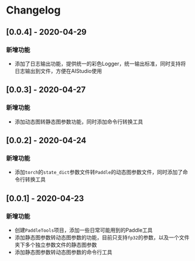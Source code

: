 # Changelog

## [0.0.4] - 2020-04-29

### 新增功能  

- 添加了日志输出功能，提供统一的彩色Logger，统一输出标准，同时支持将日志输出到文件，方便在AIStudio使用

## [0.0.3] - 2020-04-27

### 新增功能  

- 添加动态图转静态图参数功能，同时添加命令行转换工具

## [0.0.2] - 2020-04-24

### 新增功能  

- 添加`torch`的`state_dict`参数文件转`Paddle`的动态图参数文件，同时添加了命令行转换工具

## [0.0.1] - 2020-04-23

### 新增功能  

- 创建`PaddleTools`项目，添加一些日常可能用到的Paddle工具
- 添加静态图参数转动态图参数的功能，目前只支持`fp32`的参数，以及一个文件夹下多个独立参数文件的静态图参数
- 添加静态图参数转动态图参数的命令行工具
